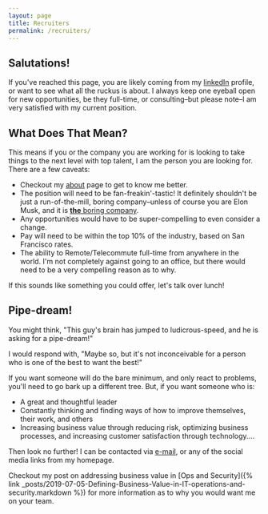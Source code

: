 ```yaml
---
layout: page
title: Recruiters
permalink: /recruiters/
---
```


## Salutations!

If you've reached this page, you are likely coming from my [linkedIn](https://www.linkedin.com/in/benfrancom/) profile, or want to see what all the ruckus is about.  I always keep one eyeball open for new opportunities, be they full-time, or consulting–but please note–I am very satisfied with my current position.

## What Does That Mean?

This means if you or the company you are working for is looking to take things to the next level with top talent, I am the person you are looking for. There are a few caveats:

* Checkout my [about](/about/) page to get to know me better.
* The position will need to be fan-freakin'-tastic! It definitely shouldn't be just a run-of-the-mill, boring company–unless of course you are Elon Musk, and it is [**the** boring company](https://www.boringcompany.com).
* Any opportunities would have to be super-compelling to even consider a change.
* Pay will need to be within the top 10% of the industry, based on San Francisco rates.
* The ability to Remote/Telecommute full-time from anywhere in the world. I'm not completely against going to an office, but there would need to be a very compelling reason as to why.

If this sounds like something you could offer, let's talk over lunch!

## Pipe-dream!

You might think, "This guy's brain has jumped to ludicrous-speed, and he is asking for a pipe-dream!"

I would respond with, "Maybe so, but it's not inconceivable for a person who is one of the best to want the best!"

If you want someone will do the bare minimum, and only react to problems, you'll need to go bark up a different tree. But, if you want someone who is:

* A great and thoughtful leader
* Constantly thinking and finding ways of how to improve themselves, their work, and others
* Increasing business value through reducing risk, optimizing business processes, and increasing customer satisfaction through technology....

Then look no further! I can be contacted via [e-mail](mailto:bfrancom@gmail.com), or any of the social media links from my homepage.

Checkout my post on addressing business value in [Ops and Security]({% link  _posts/2019-07-05-Defining-Business-Value-in-IT-operations-and-security.markdown %}) for more information as to why you would want me on your team.